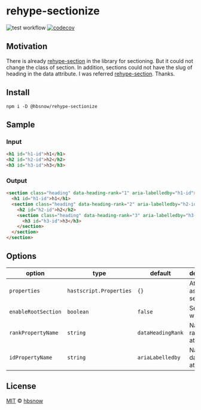 # rehype-sectionize

![test workflow](https://github.com/hbsnow/rehype-sectionize/actions/workflows/test.yml/badge.svg)
[![codecov](https://codecov.io/gh/hbsnow/rehype-sectionize/branch/main/graph/badge.svg?token=T3Z18P56LV)](https://codecov.io/gh/hbsnow/rehype-sectionize)

## Motivation

There is already [rehype-section][rehype-section] in the library for sectioning. But it could not change the class of section. In addition, sections could not have the slug of heading in the data attribute. I was referred [rehype-section][rehype-section]. Thanks.

## Install

```
npm i -D @hbsnow/rehype-sectionize
```

## Sample

### Input

```html
<h1 id="h1-id">h1</h1>
<h2 id="h2-id">h2</h2>
<h3 id="h3-id">h3</h3>
```

### Output

```html
<section class="heading" data-heading-rank="1" aria-labelledby="h1-id">
  <h1 id="h1-id">h1</h1>
  <section class="heading" data-heading-rank="2" aria-labelledby="h2-id">
    <h2 id="h2-id">h2</h2>
    <section class="heading" data-heading-rank="3" aria-labelledby="h3-id">
      <h3 id="h3-id">h3</h3>
    </section>
  </section>
</section>
```

## Options

| option              | type                    | default           | description                    |
| ------------------- | ----------------------- | ----------------- | ------------------------------ |
| `properties`        | `hastscript.Properties` | `{}`              | Attributes assigned to section |
| `enableRootSection` | `boolean`               | `false`           | Section to wrap all            |
| `rankPropertyName`  | `string`                | `dataHeadingRank` | Name of rank data attribute    |
| `idPropertyName`    | `string`                | `ariaLabelledby`  | Name of id data attribute      |

## License

[MIT][license] © [hbsnow][author]

[license]: license
[author]: https://hbsnow.dev
[rehype-section]: https://github.com/agentofuser/rehype-section
